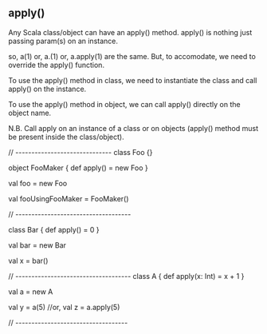 apply()
-------

Any Scala class/object can have an apply() method. apply() is nothing just passing param(s) on an instance.

so, a(1) or, a.(1) or, a.apply(1) are the same. But, to accomodate, we need to override the apply() function.

To use the apply() method in class, we need to instantiate the class and call apply() on the instance.

To use the apply() method in object, we can call apply() directly on the object name.

N.B. Call apply on an instance of a class or on objects (apply() method must be present inside the class/object).

// ------------------------------
class Foo {}

object FooMaker {
  def apply() = new Foo
}

val foo = new Foo

val fooUsingFooMaker = FooMaker()

// ------------------------------------

class Bar {
    def apply() = 0
   }

val bar = new Bar

val x = bar()

// ------------------------------------
class A {
  def apply(x: Int) = x + 1
}

val a = new A

val y = a(5)
//or,
val z = a.apply(5)

// -----------------------------------
